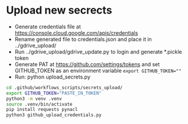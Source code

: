 # Upload new secrects 

- Generate credentials file at https://console.cloud.google.com/apis/credentials
- Rename generated file to credentials.json and place it in ../gdrive_upload/
- Run ../gdrive_upload/gdrive_update.py to login and generate *.pickle token
- Generate PAT at https://github.com/settings/tokens and set GITHUB_TOKEN as an environment variable `export GITHUB_TOKEN=""`
- Run: python upload_secrets.py

```sh
cd .github/workflows_scripts/secrets_upload/
export GITHUB_TOKEN="PASTE_IN_TOKEN"
python3 -m venv .venv
source .venv/bin/activate
pip install requests pynacl
python3 github_upload_credentials.py
```